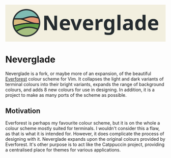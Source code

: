 <img src="https://github.com/neverglade/branding/blob/main/wordmark-bg.svg?raw=true" align="center">

# Neverglade
Neverglade is a fork, or maybe more of an expansion, of the beautiful [Everforest](https://github.com/sainnhe/everforest) colour scheme for Vim. It collapses the light and dark variants of terminal colours into their bright variants, expands the range of background colours, and adds 8 new colours for use in designing. In addition, it is a project to make as many ports of the scheme as possible.

## Motivation
Everforest is perhaps my favourite colour scheme, but it is on the whole a colour scheme mostly suited for terminals. I wouldn't consider this a flaw, as that is what it is intended for. However, it does complicate the process of designing with it. Neverglade expands upon the original colours provided by Everforest. It's other purpose is to act like the Catppuccin project, providing a centralised place for themes for various applications.




